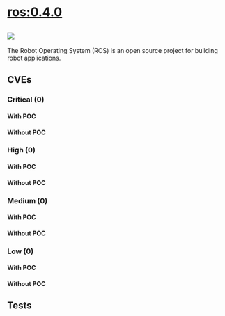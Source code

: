 # [ros:0.4.0](https://hub.docker.com/_/ros?tab=tags)
![](https://img.shields.io/static/v1?label=tag&message=0.4.0&color=blue)
---
<p>
The Robot Operating System (ROS) is an open source project for building robot applications.
</p>

## CVEs
### Critical (0)
#### With POC

#### Without POC


### High (0)
#### With POC

#### Without POC


### Medium (0)
#### With POC

#### Without POC


### Low (0)
#### With POC

#### Without POC


## Tests
